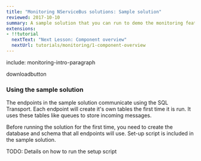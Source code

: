 ```yaml
---
title: "Monitoring NServiceBus solutions: Sample solution"
reviewed: 2017-10-10
summary: A sample solution that you can run to demo the monitoring features of the Particular Service Platform.
extensions:
- !!tutorial
  nextText: "Next Lesson: Component overview"
  nextUrl: tutorials/monitoring/1-component-overview
---
```


include: monitoring-intro-paragraph

downloadbutton


### Using the sample solution

The endpoints in the sample solution communicate using the SQL Transport. Each endpoint will create it's own tables the first time it is run. It uses these tables like queues to store incoming messages.

Before running the solution for the first time, you need to create the database and schema that all endpoints will use. Set-up script is included in the sample solution.

TODO: Details on how to run the setup script